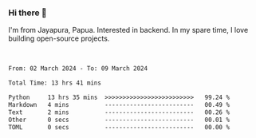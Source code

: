 ### Hi there 👋

I'm from Jayapura, Papua. Interested in backend. In my spare time, I love building open-source projects.

<br>

 
 <!--START_SECTION:waka-->

```txt
From: 02 March 2024 - To: 09 March 2024

Total Time: 13 hrs 41 mins

Python     13 hrs 35 mins  >>>>>>>>>>>>>>>>>>>>>>>>>   99.24 %
Markdown   4 mins          -------------------------   00.49 %
Text       2 mins          -------------------------   00.26 %
Other      0 secs          -------------------------   00.01 %
TOML       0 secs          -------------------------   00.00 %
```

<!--END_SECTION:waka-->
